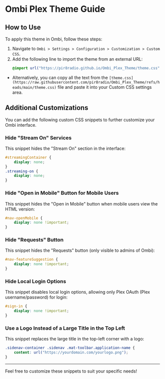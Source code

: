# Ombi Plex Theme Guide

## How to Use

To apply this theme in Ombi, follow these steps:

1. Navigate to `Ombi > Settings > Configuration > Customization > Custom CSS`.
2. Add the following line to import the theme from an external URL:
   ```css
   @import url("https://pir8radio.github.io/Ombi_Plex_Theme/theme.css");
   ```
- Alternatively, you can copy all the text from the ```[theme.css](https://raw.githubusercontent.com/pir8radio/Ombi_Plex_Theme/refs/heads/main/theme.css)``` file and paste it into your Custom CSS settings area.

## Additional Customizations

You can add the following custom CSS snippets to further customize your Ombi interface.

### Hide "Stream On" Services
This snippet hides the "Stream On" section in the interface:
```css
#streamingContainer {
    display: none;
}
.streaming-on {
    display: none;
}
```

### Hide "Open in Mobile" Button for Mobile Users
This snippet hides the "Open in Mobile" button when mobile users view the HTML version:
```css
#nav-openMobile {
    display: none !important;
}
```

### Hide "Requests" Button
This snippet hides the "Requests" button (only visible to admins of Ombi):
```css
#nav-featureSuggestion {
    display: none !important;
}
```

### Hide Local Login Options
This snippet disables local login options, allowing only Plex OAuth (Plex username/password) for login:
```css
#sign-in {
    display: none !important;
}
```

### Use a Logo Instead of a Large Title in the Top Left
This snippet replaces the large title in the top-left corner with a logo:
```css
.sidenav-container .sidenav .mat-toolbar.application-name {
    content: url("https://yourdomain.com/yourlogo.png");
}
```

---

Feel free to customize these snippets to suit your specific needs!
